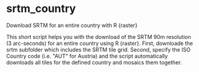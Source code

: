 # srtm_country
Download SRTM for an entire country with R {raster}

This short script helps you with the download of the SRTM 90m resolution (3 arc-seconds) for an entire country using R {raster}.
First, downloade the srtm subfolder which includes the SRTM tile grid. 
Second, specify the ISO Country code (i.e. "AUT" for Austria) and the script automatically downloads all tiles for the defined country and mosaics them together.

